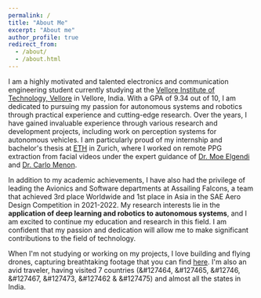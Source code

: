 ```yaml
---
permalink: /
title: "About Me"
excerpt: "About me"
author_profile: true
redirect_from: 
  - /about/
  - /about.html
---
```


I am a highly motivated and talented electronics and communication engineering student currently studying at the [Vellore Institute of Technology, Vellore](https://vit.ac.in/) in Vellore, India. With a GPA of 9.34 out of 10, I am dedicated to pursuing my passion for autonomous systems and robotics through practical experience and cutting-edge research. Over the years, I have gained invaluable experience through various research and development projects, including work on perception systems for autonomous vehicles. I am particularly proud of my internship and bachelor's thesis at [ETH](https://ethz.ch/en.html) in Zurich, where I worked on remote PPG extraction from facial videos under the expert guidance of [Dr. Moe Elgendi](https://www.elgendi.net/) and [Dr. Carlo Menon](https://www.carlomenon.it/).

In addition to my academic achievements, I have also had the privilege of leading the Avionics and Software departments at Assailing Falcons, a team that achieved 3rd place Worldwide and 1st place in Asia in the SAE Aero Design Competition in 2021-2022. My research interests lie in the **application of deep learning and robotics to autonomous systems**, and I am excited to continue my education and research in this field. I am confident that my passion and dedication will allow me to make significant contributions to the field of technology.

When I'm not studying or working on my projects, I love building and flying drones, capturing breathtaking footage that you can find [here](https://sakshambhutani.xyz/posts/2021/07/Drone-Footage/). I'm also an avid traveler, having visited 7 countries (&#127464, &#127465, &#12746, &#127467, &#127473, &#127462 & &#127475) and almost all the states in India.